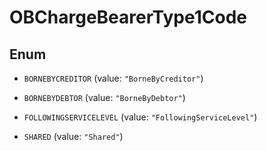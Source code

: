 
# OBChargeBearerType1Code

## Enum


* `BORNEBYCREDITOR` (value: `"BorneByCreditor"`)

* `BORNEBYDEBTOR` (value: `"BorneByDebtor"`)

* `FOLLOWINGSERVICELEVEL` (value: `"FollowingServiceLevel"`)

* `SHARED` (value: `"Shared"`)



